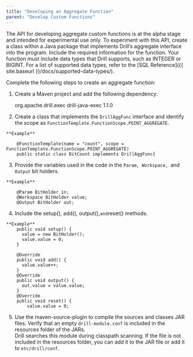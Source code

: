 ```yaml
---
title: "Developing an Aggregate Function"
parent: "Develop Custom Functions"
---
```

The API for developing aggregate custom functions is at the alpha stage and intended for experimental use only. To experiment with this API, create a class within a Java package that implements Drill’s aggregate
interface into the program. Include the required information for the function.
Your function must include data types that Drill supports, such as INTEGER or
BIGINT. For a list of supported data types, refer to the [SQL Reference]({{ site.baseurl }}/docs/supported-data-types/).

Complete the following steps to create an aggregate function:

  1. Create a Maven project and add the following dependency:
  
		<dependency>
		<groupId>org.apache.drill.exec</groupId>
		<artifactId>drill-java-exec</artifactId>
		<version>1.1.0</version>
		</dependency>
  2. Create a class that implements the `DrillAggFunc` interface and identify the scope as `FunctionTemplate.FunctionScope.POINT_AGGREGATE`.

	**Example**
	
		@FunctionTemplate(name = "count", scope = FunctionTemplate.FunctionScope.POINT_AGGREGATE)
		public static class BitCount implements DrillAggFunc{
  3. Provide the variables used in the code in the `Param, Workspace, `and `Output` bit holders.

	**Example**
	
		@Param BitHolder in;
		@Workspace BitHolder value;
		@Output BitHolder out;
  4. Include the setup(), add(), output(),` and `reset() methods.  

    **Example**
        public void setup() {
          value = new BitHolder(); 
          value.value = 0;
        }
         
        @Override
        public void add() {
          value.value++;
        }
        @Override
        public void output() {
          out.value = value.value;
        }
        @Override
        public void reset() {
            value.value = 0;
  5. Use the maven-source-plugin to compile the sources and classes JAR files. Verify that an empty `drill-module.conf` is included in the resources folder of the JARs.   
Drill searches this module during classpath scanning. If the file is not
included in the resources folder, you can add it to the JAR file or add it to
`etc/drill/conf`.